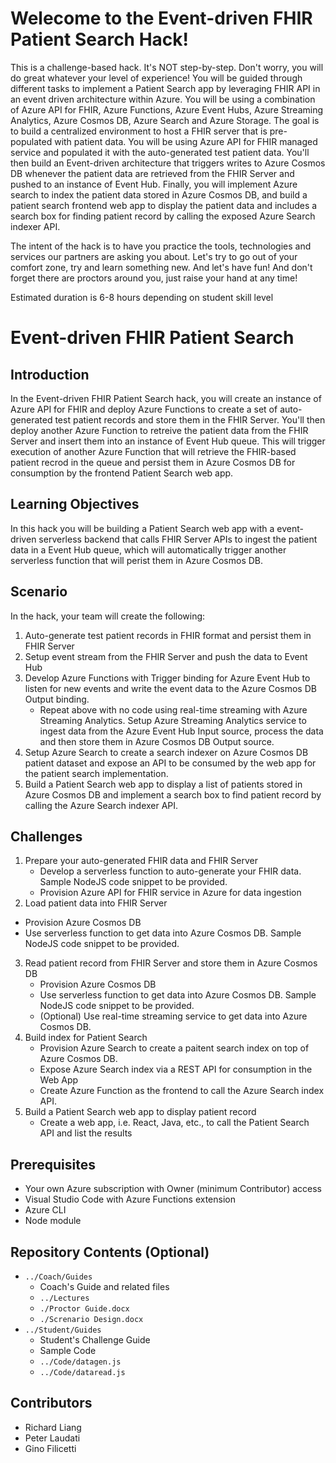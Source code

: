 # Welecome to the Event-driven FHIR Patient Search Hack!

This is a challenge-based hack. It's NOT step-by-step. Don't worry, you will do great whatever your level of experience! You will be guided through different tasks to implement a Patient Search app by leveraging FHIR API in an event driven architecture within Azure.  You will be using a combination of Azure API for FHIR, Azure Functions, Azure Event Hubs, Azure Streaming Analytics, Azure Cosmos DB, Azure Search and Azure Storage. The goal is to build a centralized environment to host a FHIR server that is pre-populated with patient data.  You will be using Azure API for FHIR managed service and populated it with the auto-generated test patient data. You'll then build an Event-driven architecture that triggers writes to Azure Cosmos DB whenever the patient data are retrieved from the FHIR Server and pushed to an instance of Event Hub.  Finally, you will implement Azure search to index the patient data stored in Azure Cosmos DB, and build a patient search frontend web app to display the patient data and includes a search box for finding patient record by calling the exposed Azure Search indexer API. 

The intent of the hack is to have you practice the tools, technologies and services our partners are asking you about.  Let's try to go out of your comfort zone, try and learn something new.  And let's have fun!  And don't forget there are proctors around you, just raise your hand at any time!

Estimated duration is 6-8 hours depending on student skill level

# Event-driven FHIR Patient Search
## Introduction
In the Event-driven FHIR Patient Search hack, you will create an instance of Azure API for FHIR and deploy Azure Functions to create a set of auto-generated test patient records and store them in the FHIR Server.  You'll then deploy another Azure Function to retreive the patient data from the FHIR Server and insert them into an instance of Event Hub queue.  This will trigger execution of another Azure Function that will retrieve the FHIR-based patient recrod in the queue and persist them in Azure Cosmos DB for consumption by the frontend Patient Search web app.

## Learning Objectives
In this hack you will be building a Patient Search web app with a event-driven serverless backend that calls FHIR Server APIs to ingest the patient data in a Event Hub queue, which will automatically trigger another serverless function that will perist them in Azure Cosmos DB.

## Scenario
In the hack, your team will create the following:
1. Auto-generate test patient records in FHIR format and persist them in FHIR Server
2. Setup event stream from the FHIR Server and push the data to Event Hub
3. Develop Azure Functions with Trigger binding for Azure Event Hub to listen for new events and write the event data to the Azure Cosmos DB Output binding.  
   - Repeat above with no code using real-time streaming with Azure Streaming Analytics.  Setup Azure Streaming Analytics service to ingest data from the Azure Event Hub Input source, process the data and then store them in Azure Cosmos DB Output source.
4. Setup Azure Search to create a search indexer on Azure Cosmos DB patient dataset and expose an API to be consumed by the web app for the patient search implementation.
5. Build a Patient Search web app to display a list of patients stored in Azure Cosmos DB and implement a search box to find patient record by calling the Azure Search indexer API.

## Challenges
1. Prepare your auto-generated FHIR data and FHIR Server
   - Develop a serverless function to auto-generate your FHIR data. Sample NodeJS code snippet to be provided.
   - Provision Azure API for FHIR service in Azure for data ingestion
2. Load patient data into FHIR Server
- Provision Azure Cosmos DB
- Use serverless function to get data into Azure Cosmos DB.  Sample NodeJS code snippet to be provided.
3. Read patient record from FHIR Server and store them in Azure Cosmos DB
   - Provision Azure Cosmos DB
   - Use serverless function to get data into Azure Cosmos DB.  Sample NodeJS code snippet to be provided.
   - (Optional) Use real-time streaming service to get data into Azure Cosmos DB.
4. Build index for Patient Search
   - Provision Azure Search to create a paitent search index on top of Azure Cosmos DB.
   - Expose Azure Search index via a REST API for consumption in the Web App
   - Create Azure Function as the frontend to call the Azure Search index API.
5. Build a Patient Search web app to display patient record
   - Create a web app, i.e. React, Java, etc., to call the Patient Search API and list the results

## Prerequisites
- Your own Azure subscription with Owner (minimum Contributor) access 
- Visual Studio Code with Azure Functions extension
- Azure CLI
- Node module

## Repository Contents (Optional)
- `../Coach/Guides`
  - Coach's Guide and related files
  - `../Lectures`
  - `./Proctor Guide.docx`
  - `./Screnario Design.docx`
- `../Student/Guides`
  - Student's Challenge Guide
  - Sample Code
  - `../Code/datagen.js`
  - `../Code/dataread.js`

## Contributors
- Richard Liang
- Peter Laudati
- Gino Filicetti


